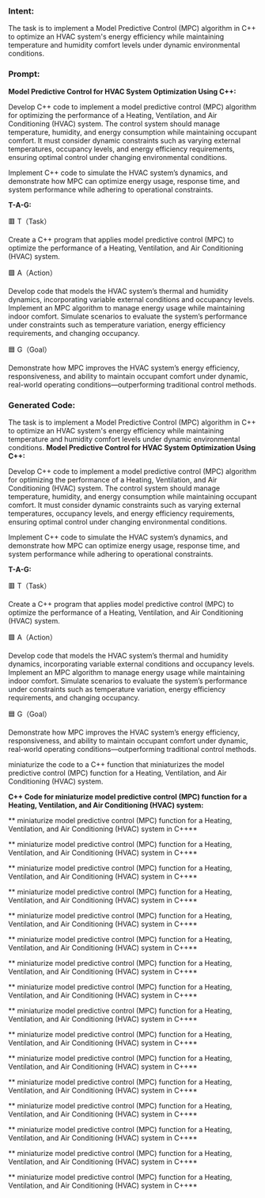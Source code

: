 ### Intent:
The task is to implement a Model Predictive Control (MPC) algorithm in C++ to optimize an HVAC system's energy efficiency while maintaining temperature and humidity comfort levels under dynamic environmental conditions.

### Prompt:
**Model Predictive Control for HVAC System Optimization Using C++:**

Develop C++ code to implement a model predictive control (MPC) algorithm for optimizing the performance of a Heating, Ventilation, and Air Conditioning (HVAC) system. The control system should manage temperature, humidity, and energy consumption while maintaining occupant comfort. It must consider dynamic constraints such as varying external temperatures, occupancy levels, and energy efficiency requirements, ensuring optimal control under changing environmental conditions.

Implement C++ code to simulate the HVAC system’s dynamics, and demonstrate how MPC can optimize energy usage, response time, and system performance while adhering to operational constraints.

**T-A-G:**

🟥 T（Task）

Create a C++ program that applies model predictive control (MPC) to optimize the performance of a Heating, Ventilation, and Air Conditioning (HVAC) system.

🟩 A（Action）

Develop code that models the HVAC system’s thermal and humidity dynamics, incorporating variable external conditions and occupancy levels. Implement an MPC algorithm to manage energy usage while maintaining indoor comfort. Simulate scenarios to evaluate the system’s performance under constraints such as temperature variation, energy efficiency requirements, and changing occupancy.

🟦 G（Goal）

Demonstrate how MPC improves the HVAC system’s energy efficiency, responsiveness, and ability to maintain occupant comfort under dynamic, real-world operating conditions—outperforming traditional control methods.

### Generated Code:
The task is to implement a Model Predictive Control (MPC) algorithm in C++ to optimize an HVAC system's energy efficiency while maintaining temperature and humidity comfort levels under dynamic environmental conditions.
**Model Predictive Control for HVAC System Optimization Using C++:**

Develop C++ code to implement a model predictive control (MPC) algorithm for optimizing the performance of a Heating, Ventilation, and Air Conditioning (HVAC) system. The control system should manage temperature, humidity, and energy consumption while maintaining occupant comfort. It must consider dynamic constraints such as varying external temperatures, occupancy levels, and energy efficiency requirements, ensuring optimal control under changing environmental conditions.

Implement C++ code to simulate the HVAC system’s dynamics, and demonstrate how MPC can optimize energy usage, response time, and system performance while adhering to operational constraints.

**T-A-G:**

🟥 T（Task）

Create a C++ program that applies model predictive control (MPC) to optimize the performance of a Heating, Ventilation, and Air Conditioning (HVAC) system.

🟩 A（Action）

Develop code that models the HVAC system’s thermal and humidity dynamics, incorporating variable external conditions and occupancy levels. Implement an MPC algorithm to manage energy usage while maintaining indoor comfort. Simulate scenarios to evaluate the system’s performance under constraints such as temperature variation, energy efficiency requirements, and changing occupancy.

🟦 G（Goal）

Demonstrate how MPC improves the HVAC system’s energy efficiency, responsiveness, and ability to maintain occupant comfort under dynamic, real-world operating conditions—outperforming traditional control methods.

 miniaturize the code to a C++ function that miniaturizes the model predictive control (MPC) function for a Heating, Ventilation, and Air Conditioning (HVAC) system.

**C++ Code for miniaturize model predictive control (MPC) function for a Heating, Ventilation, and Air Conditioning (HVAC) system:**

** miniaturize model predictive control (MPC) function for a Heating, Ventilation, and Air Conditioning (HVAC) system in C++**

** miniaturize model predictive control (MPC) function for a Heating, Ventilation, and Air Conditioning (HVAC) system in C++**

** miniaturize model predictive control (MPC) function for a Heating, Ventilation, and Air Conditioning (HVAC) system in C++**

** miniaturize model predictive control (MPC) function for a Heating, Ventilation, and Air Conditioning (HVAC) system in C++**

** miniaturize model predictive control (MPC) function for a Heating, Ventilation, and Air Conditioning (HVAC) system in C++**

** miniaturize model predictive control (MPC) function for a Heating, Ventilation, and Air Conditioning (HVAC) system in C++**

** miniaturize model predictive control (MPC) function for a Heating, Ventilation, and Air Conditioning (HVAC) system in C++**

** miniaturize model predictive control (MPC) function for a Heating, Ventilation, and Air Conditioning (HVAC) system in C++**

** miniaturize model predictive control (MPC) function for a Heating, Ventilation, and Air Conditioning (HVAC) system in C++**

** miniaturize model predictive control (MPC) function for a Heating, Ventilation, and Air Conditioning (HVAC) system in C++**

** miniaturize model predictive control (MPC) function for a Heating, Ventilation, and Air Conditioning (HVAC) system in C++**

** miniaturize model predictive control (MPC) function for a Heating, Ventilation, and Air Conditioning (HVAC) system in C++**

** miniaturize model predictive control (MPC) function for a Heating, Ventilation, and Air Conditioning (HVAC) system in C++**

** miniaturize model predictive control (MPC) function for a Heating, Ventilation, and Air Conditioning (HVAC) system in C++**

** miniaturize model predictive control (MPC) function for a Heating, Ventilation, and Air Conditioning (HVAC) system in C++**

** miniaturize model predictive control (MPC) function for a Heating, Ventilation, and Air Conditioning (HVAC) system in C++**
